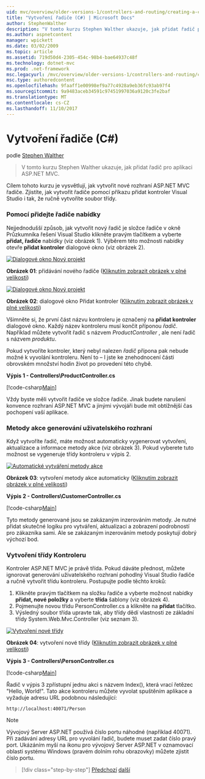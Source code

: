```yaml
---
uid: mvc/overview/older-versions-1/controllers-and-routing/creating-a-controller-cs
title: "Vytvoření řadiče (C#) | Microsoft Docs"
author: StephenWalther
description: "V tomto kurzu Stephen Walther ukazuje, jak přidat řadič pro aplikaci ASP.NET MVC."
ms.author: aspnetcontent
manager: wpickett
ms.date: 03/02/2009
ms.topic: article
ms.assetid: 719d50d4-2305-454c-98b4-bae64937c48f
ms.technology: dotnet-mvc
ms.prod: .net-framework
msc.legacyurl: /mvc/overview/older-versions-1/controllers-and-routing/creating-a-controller-cs
msc.type: authoredcontent
ms.openlocfilehash: 9faaff1e00998ef9a77c4928a9eb36fc93ab97f4
ms.sourcegitcommit: 9a9483aceb34591c97451997036a9120c3fe2baf
ms.translationtype: MT
ms.contentlocale: cs-CZ
ms.lasthandoff: 11/10/2017
---
```

<a name="creating-a-controller-c"></a>Vytvoření řadiče (C#)
====================
podle [Stephen Walther](https://github.com/StephenWalther)

> V tomto kurzu Stephen Walther ukazuje, jak přidat řadič pro aplikaci ASP.NET MVC.


Cílem tohoto kurzu je vysvětlují, jak vytvořit nové rozhraní ASP.NET MVC řadiče. Zjistíte, jak vytvořit řadiče pomocí příkazu přidat kontroler Visual Studio i tak, že ručně vytvoříte soubor třídy.

### <a name="using-the-add-controller-menu-option"></a>Pomocí přidejte řadiče nabídky

Nejjednodušší způsob, jak vytvořit nový řadič je složce řadiče v okně Průzkumníka řešení Visual Studio klikněte pravým tlačítkem a vyberte **přidat, řadiče** nabídky (viz obrázek 1). Výběrem této možnosti nabídky otevře **přidat kontroler** dialogové okno (viz obrázek 2).


[![Dialogové okno Nový projekt](creating-a-controller-cs/_static/image1.jpg)](creating-a-controller-cs/_static/image1.png)

**Obrázek 01**: přidávání nového řadiče ([Kliknutím zobrazit obrázek v plné velikosti](creating-a-controller-cs/_static/image2.png))


[![Dialogové okno Nový projekt](creating-a-controller-cs/_static/image2.jpg)](creating-a-controller-cs/_static/image3.png)

**Obrázek 02**: dialogové okno Přidat kontroler ([Kliknutím zobrazit obrázek v plné velikosti](creating-a-controller-cs/_static/image4.png))


Všimněte si, že první část názvu kontroleru je označený na **přidat kontroler** dialogové okno. Každý název kontroleru musí končit příponou *řadič*. Například můžete vytvořit řadič s názvem *ProductController* , ale není řadič s názvem *produktu*.


Pokud vytvoříte kontroler, který nebyl nalezen *řadič* přípona pak nebude možné k vyvolání kontroleru. Není to – I jste ke znehodnocení části obrovském množství hodin život po provedení této chybě.


**Výpis 1 - Controllers\ProductController.cs**

[!code-csharp[Main](creating-a-controller-cs/samples/sample1.cs)]

Vždy byste měli vytvořit řadiče ve složce řadiče. Jinak budete narušení konvence rozhraní ASP.NET MVC a jinými vývojáři bude mít obtížnější čas pochopení vaší aplikace.

### <a name="scaffolding-action-methods"></a>Metody akce generování uživatelského rozhraní

Když vytvoříte řadič, máte možnost automaticky vygenerovat vytvoření, aktualizace a informace metody akce (viz obrázek 3). Pokud vyberete tuto možnost se vygeneruje třídy kontroleru v výpis 2.


[![Automatické vytváření metody akce](creating-a-controller-cs/_static/image3.jpg)](creating-a-controller-cs/_static/image5.png)

**Obrázek 03**: vytvoření metody akce automaticky ([Kliknutím zobrazit obrázek v plné velikosti](creating-a-controller-cs/_static/image6.png))


**Výpis 2 - Controllers\CustomerController.cs**

[!code-csharp[Main](creating-a-controller-cs/samples/sample2.cs)]

Tyto metody generované jsou se zakázaným inzerováním metody. Je nutné přidat skutečné logiku pro vytváření, aktualizaci a zobrazení podrobností pro zákazníka sami. Ale se zakázaným inzerováním metody poskytují dobrý výchozí bod.

### <a name="creating-a-controller-class"></a>Vytvoření třídy Kontroleru

Kontroler ASP.NET MVC je právě třída. Pokud dáváte přednost, můžete ignorovat generování uživatelského rozhraní pohodlný Visual Studio řadiče a ručně vytvořit třídu kontroleru. Postupujte podle těchto kroků:

1. Klikněte pravým tlačítkem na složku řadiče a vyberte možnost nabídky **přidat, nové položky** a vyberte **třída** šablony (viz obrázek 4).
2. Pojmenujte novou třídu PersonController.cs a klikněte na **přidat** tlačítko.
3. Výsledný soubor třída upravte tak, aby třídy dědí vlastnosti ze základní třídy System.Web.Mvc.Controller (viz seznam 3).


[![Vytvoření nové třídy](creating-a-controller-cs/_static/image4.jpg)](creating-a-controller-cs/_static/image7.png)

**Obrázek 04**: vytvoření nové třídy ([Kliknutím zobrazit obrázek v plné velikosti](creating-a-controller-cs/_static/image8.png))


**Výpis 3 - Controllers\PersonController.cs**

[!code-csharp[Main](creating-a-controller-cs/samples/sample3.cs)]

Řadič v výpis 3 zpřístupní jednu akci s názvem Index(), která vrací řetězec "Hello, World!". Tato akce kontroleru můžete vyvolat spuštěním aplikace a vyžaduje adresu URL podobnou následující:

`http://localhost:40071/Person`

> [!NOTE] 
> 
> Vývojový Server ASP.NET používá číslo portu náhodné (například 40071). Při zadávání adresy URL pro vyvolání řadič, budete muset zadat číslo pravý port. Ukázáním myší na ikonu pro vývojový Server ASP.NET v oznamovací oblasti systému Windows (pravém dolním rohu obrazovky) můžete zjistit číslo portu.

>[!div class="step-by-step"]
[Předchozí](adding-dynamic-content-to-a-cached-page-cs.md)
[další](creating-an-action-cs.md)
